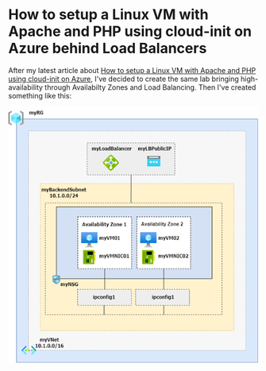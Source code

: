# How to setup a Linux VM with Apache and PHP using cloud-init on Azure behind Load Balancers

After my latest article about [How to setup a Linux VM with Apache and PHP using cloud-init on Azure](https://github.com/ricmmartins/linuxvm-cloud-init/), 
I've decided to create the same lab bringing high-availability through Availabilty Zones and Load Balancing. Then I've created something like this:

![draw.png](draw.png)
